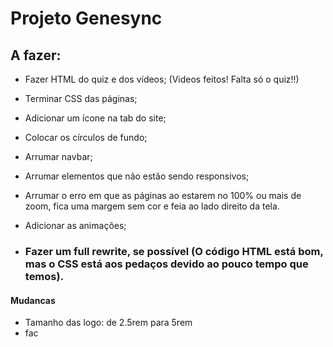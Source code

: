 # Projeto Genesync

## A fazer:

- Fazer HTML do quiz e dos vídeos; (Videos feitos! Falta só o quiz!!)
- Terminar CSS das páginas;
- Adicionar um ícone na tab do site;
- Colocar os círculos de fundo;
- Arrumar navbar;
- Arrumar elementos que não estão sendo responsivos;
- Arrumar o erro em que as páginas ao estarem no 100% ou mais de zoom, fica uma margem sem cor e feia ao lado direito da tela.
- Adicionar as animações;

- ### Fazer um full rewrite, se possível (O código HTML está bom, mas o CSS está aos pedaços devido ao pouco tempo que temos).

#### Mudancas

- Tamanho das logo: de 2.5rem para 5rem
- fac 